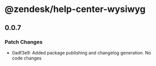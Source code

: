 # @zendesk/help-center-wysiwyg

## 0.0.7

### Patch Changes

- 0adf3e9: Added package publishing and changelog generation. No code changes
